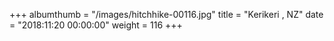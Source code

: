 +++
albumthumb = "/images/hitchhike-00116.jpg"
title = "Kerikeri , NZ"
date = "2018:11:20 00:00:00"
weight = 116
+++
